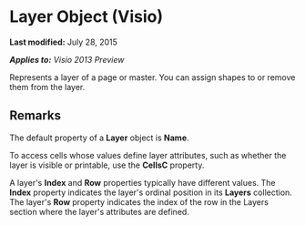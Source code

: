 
# Layer Object (Visio)

 **Last modified:** July 28, 2015

 _**Applies to:** Visio 2013 Preview_

Represents a layer of a page or master. You can assign shapes to or remove them from the layer.


## Remarks

The default property of a  **Layer** object is **Name**.

To access cells whose values define layer attributes, such as whether the layer is visible or printable, use the  **CellsC** property.

A layer's  **Index** and **Row** properties typically have different values. The **Index** property indicates the layer's ordinal position in its **Layers** collection. The layer's **Row** property indicates the index of the row in the Layers section where the layer's attributes are defined.

